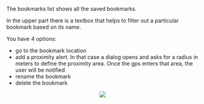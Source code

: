 The bookmarks list shows all the saved bookmarks.

In the upper part there is a textbox that helps to filter out a particular bookmark based on its name.

You have 4 options:
  * go to the bookmark location
  * add a proximity alert. In that case a dialog opens and asks for a radius in meters to define the proximity area. Once the gps enters that area, the user will be notified
  * rename the bookmark
  * delete the bookmark

<p align='center'><img src='http://wiki.geopaparazzi.googlecode.com/git/images3/36_bookmarks_list.png' /></p>